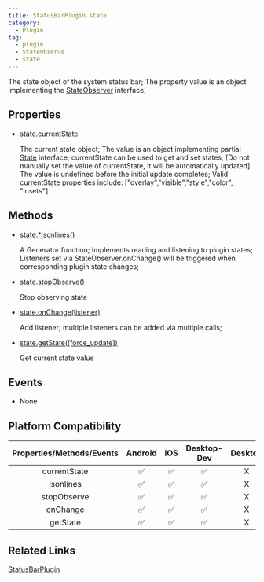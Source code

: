```yaml
---
title: StatusBarPlugin.state
category:
  - Plugin
tag:
  - plugin
  - StateObserve 
  - state
---
```


The state object of the system status bar;
The property value is an object implementing the [StateObserver](../../interface/state-observer/index.md) interface;


## Properties

  - state.currentState

    The current state object;
    The value is an object implementing partial [State](../../interface/state/index.md) interface;
    currentState can be used to get and set states; [Do not manually set the value of currentState, it will be automatically updated]
    The value is undefined before the initial update completes;
    Valid currentState properties include:
    ["overlay","visible","style","color", "insets"]
   
## Methods

  - [state.*jsonlines()](../../interface/state-observer/jsonlines.md)

    A Generator function;
    Implements reading and listening to plugin states;
    Listeners set via StateObserver.onChange() will be triggered when corresponding plugin state changes;

  - [state.stopObserve()](../../interface/state-observer/stopObserve.md)

    Stop observing state

  - [state.onChange(listener)](../../interface/state-observer/onChange.md)

    Add listener; multiple listeners can be added via multiple calls;

  - [state.getState([force_update])](../../interface/state-observer/getState.md)

    Get current state value

## Events

  - None

## Platform Compatibility

| Properties/Methods/Events | Android | iOS | Desktop-Dev | Desktop | 
|:------------:|:-------:|:---:|:-----------:|:-------:|
| currentState | ✅      | ✅  | ✅          | X       |
| jsonlines    | ✅      | ✅  | ✅          | X       |
| stopObserve  | ✅      | ✅  | ✅          | X       |
| onChange     | ✅      | ✅  | ✅          | X       |
| getState     | ✅      | ✅  | ✅          | X       |

## Related Links  
[StatusBarPlugin](./index.md)